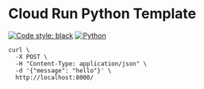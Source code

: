 # Cloud Run Python Template

[![Code style: black](https://img.shields.io/badge/code%20style-black-000000.svg)](https://github.com/psf/black)
[![Python](https://img.shields.io/badge/python-3.10.11-blue)](https://www.python.org)

```shell
curl \
  -X POST \
  -H "Content-Type: application/json" \
  -d '{"message": "hello"}' \
  http://localhost:8000/
```
